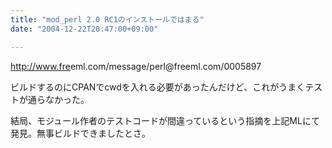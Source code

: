 ```yaml
---
title: "mod_perl 2.0 RC1のインストールではまる"
date: "2004-12-22T20:47:00+09:00"

---
```


<a href="http://www.freeml.com/message/perl@freeml.com/0005897" rel="nofollow" target="_blank">http://<wbr />www.fre<wbr />eml.com<wbr />/messag<wbr />e/perl@<wbr />freeml.<wbr />com/000<wbr />5897</a>

ビルドするのにCPANでcwdを入れる必要があったんだけど、これがうまくテストが通らなかった。

結局、モジュール作者のテストコードが間違っているという指摘を上記MLにて発見。無事ビルドできましたとさ。
